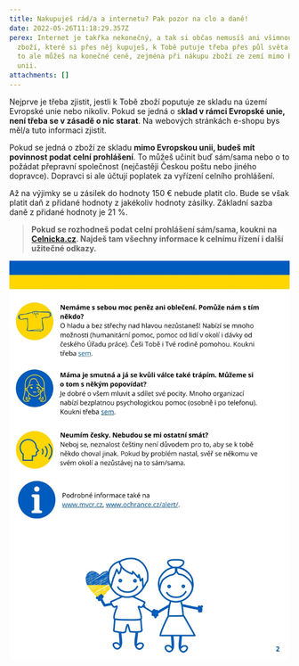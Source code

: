 ```yaml
---
title: Nakupuješ rád/a a internetu? Pak pozor na clo a daně!
date: 2022-05-26T11:18:29.357Z
perex: Internet je takřka nekonečný, a tak si občas nemusíš ani všimnout, že
  zboží, které si přes něj kupuješ, k Tobě putuje třeba přes půl světa. Pocítit
  to ale můžeš na konečné ceně, zejména při nákupu zboží ze zemí mimo Evropskou
  unii.
attachments: []
---
```

Nejprve je třeba zjistit, jestli k Tobě zboží poputuje ze skladu na území Evropské unie nebo nikoliv. Pokud se jedná o s**klad v rámci Evropské unie, není třeba se v zásadě o nic starat**. Na webových stránkách e-shopu bys měl/a tuto informaci zjistit.

Pokud se jedná o zboží ze skladu **mimo Evropskou unii, budeš mít povinnost podat celní prohlášení**. To můžeš učinit buď sám/sama nebo o to požádat přepravní společnost (nejčastěji Českou poštu nebo jiného dopravce). Dopravci si ale účtují poplatek za vyřízení celního prohlášení.

Až na výjimky se u zásilek do hodnoty 150 € nebude platit clo. Bude se však platit daň z přidané hodnoty z jakékoliv hodnoty zásilky. Základní sazba daně z přidané hodnoty je 21 %.

> **Pokud se rozhodneš podat celní prohlášení sám/sama, koukni na [Celnicka.cz](https://celnicka.cz/). Najdeš tam všechny informace k celnímu řízení i další užitečné odkazy.**



![1](ukrajina_-_letak_deti.jpg "1")